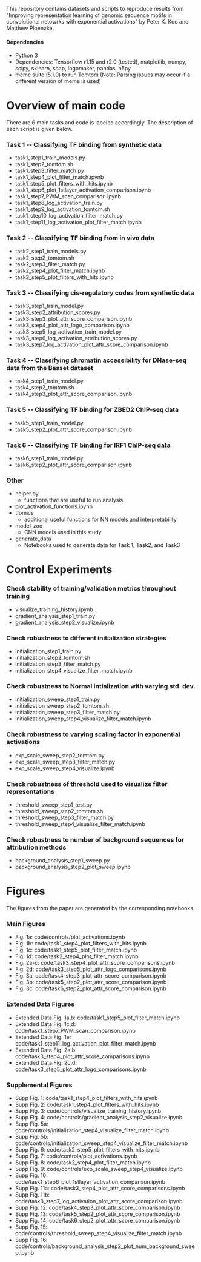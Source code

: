 This repository contains datasets and scripts to reproduce results from "Improving representation learning of genomic sequence motifs in convolutional netowrks with exponential activations" by Peter K. Koo and Matthew Ploenzke.


#### Dependencies
* Python 3
* Dependencies: Tensorflow r1.15 and r2.0 (tested), matplotlib, numpy, scipy, sklearn, shap, logomaker, pandas, h5py
* meme suite (5.1.0) to run Tomtom  (Note: Parsing issues may occur if a different version of meme is used)


# Overview of main code

There are 6 main tasks and code is labeled accordingly. The description of each script is given below.

### Task 1 -- Classifying TF binding from synthetic data
* task1_step1_train_models.py
* task1_step2_tomtom.sh
* task1_step3_filter_match.py
* task1_step4_plot_filter_match.ipynb
* task1_step5_plot_filters_with_hits.ipynb
* task1_step6_plot_1stlayer_activation_comparison.ipynb
* task1_step7_PWM_scan_comparison.ipynb
* task1_step8_log_activation_train.py
* task1_step9_log_activation_tomtom.sh
* task1_step10_log_activation_filter_match.py
* task1_step11_log_activation_plot_filter_match.ipynb

### Task 2 -- Classifying TF binding from in vivo data
* task2_step1_train_models.py
* task2_step2_tomtom.sh
* task2_step3_filter_match.py
* task2_step4_plot_filter_match.ipynb
* task2_step5_plot_filters_with_hits.ipynb

### Task 3 -- Classifying cis-regulatory codes from synthetic data
* task3_step1_train_model.py
* task3_step2_attribution_scores.py
* task3_step3_plot_attr_score_comparison.ipynb
* task3_step4_plot_attr_logo_comparison.ipynb
* task3_step5_log_activation_train_model.py
* task3_step6_log_activation_attribution_scores.py
* task3_step7_log_activation_plot_attr_score_comparison.ipynb

### Task 4 -- Classifying chromatin accessibility for DNase-seq data from the Basset dataset
* task4_step1_train_model.py
* task4_step2_tomtom.sh
* task4_step3_plot_attr_score_comparison.ipynb

### Task 5 -- Classifying TF binding for ZBED2 ChIP-seq data  
* task5_step1_train_model.py
* task5_step2_plot_attr_score_comparison.ipynb


### Task 6 -- Classifying TF binding for IRF1 ChIP-seq data 
* task6_step1_train_model.py
* task6_step2_plot_attr_score_comparison.ipynb


### Other
* helper.py
	* functions that are useful to run analysis
* plot_activation_functions.ipynb
* tfomics
	* additional useful functions for NN models and interpretability
* model_zoo
	* CNN models used in this study
* generate_data
	* Notebooks used to generate data for Task 1, Task2, and Task3


# Control Experiments

### Check stability of training/validation metrics throughout training
* visualize_training_history.ipynb
* gradient_analysis_step1_train.py
* gradient_analysis_step2_visualize.ipynb

### Check robustness to different initialization strategies
* initialization_step1_train.py
* initialization_step2_tomtom.sh
* initialization_step3_filter_match.py
* initialization_step4_visualize_filter_match.ipynb

### Check robustness to Normal intialization with varying std. dev.
* initialization_sweep_step1_train.py
* initialization_sweep_step2_tomtom.sh
* initialization_sweep_step3_filter_match.py
* initialization_sweep_step4_visualize_filter_match.ipynb

### Check robustness to varying scaling factor in exponential activations
* exp_scale_sweep_step2_tomtom.py
* exp_scale_sweep_step3_filter_match.py
* exp_scale_sweep_step4_visualize.ipynb

### Check robustness of threshold used to visualize filter representations
* threshold_sweep_step1_test.py
* threshold_sweep_step2_tomtom.sh
* threshold_sweep_step3_filter_match.py
* threshold_sweep_step4_visualize_filter_match.ipynb


### Check robustness to number of background sequences for attribution methods
* background_analysis_step1_sweep.py
* background_analysis_step2_plot_sweep.ipynb


# Figures
The figures from the paper are generated by the corresponding notebooks.

### Main Figures
- Fig. 1a: code/controls/plot_activations.ipynb
- Fig. 1b: code/task1_step4_plot_filters_with_hits.ipynb
- Fig. 1c: code/task1_step5_plot_filter_match.ipynb
- Fig. 1d: code/task2_step4_plot_filter_match.ipynb
- Fig. 2a-c: code/task3_step4_plot_attr_score_comparisons.ipynb
- Fig. 2d: code/task3_step5_plot_attr_logo_comparisons.ipynb
- Fig. 3a: code/task4_step3_plot_attr_score_comparison.ipynb
- Fig. 3b: code/task5_step2_plot_attr_score_comparison.ipynb
- Fig. 3c: code/task6_step2_plot_attr_score_comparison.ipynb

### Extended Data Figures
- Extended Data Fig. 1a,b: code/task1_step5_plot_filter_match.ipynb
- Extended Data Fig. 1c,d: code/task1_step7_PWM_scan_comparison.ipynb
- Extended Data Fig. 1e: code/task1_step11_log_activation_plot_filter_match.ipynb
- Extended Data Fig. 2a,b: code/task3_step4_plot_attr_score_comparisons.ipynb 
- Extended Data Fig. 2c,d: code/task3_step5_plot_attr_logo_comparisons.ipynb

### Supplemental Figures
- Supp Fig. 1: code/task1_step4_plot_filters_with_hits.ipynb
- Supp Fig. 2: code/task1_step4_plot_filters_with_hits.ipynb
- Supp Fig. 3: code/controls/visualize_training_history.ipynb
- Supp Fig. 4: code/controls/gradient_analysis_step2_visualize.ipynb
- Supp Fig. 5a: code/controls/initialization_step4_visualize_filter_match.ipynb
- Supp Fig. 5b: code/controls/initialization_sweep_step4_visualize_filter_match.ipynb
- Supp Fig. 6: code/task2_step5_plot_filters_with_hits.ipynb
- Supp Fig. 7: code/controls/plot_activations.ipynb
- Supp Fig. 8: code/task2_step4_plot_filter_match.ipynb
- Supp Fig. 9: code/controls/exp_scale_sweep_step4_visualize.ipynb
- Supp Fig. 10: code/task1_step6_plot_1stlayer_activation_comparison.ipynb
- Supp Fig. 11a: code/task3_step4_plot_attr_score_comparisons.ipynb
- Supp Fig. 11b: code/task3_step7_log_activation_plot_attr_score_comparison.ipynb
- Supp Fig. 12: code/task4_step3_plot_attr_score_comparison.ipynb
- Supp Fig. 13: code/task5_step2_plot_attr_score_comparison.ipynb
- Supp Fig. 14: code/task6_step2_plot_attr_score_comparison.ipynb
- Supp Fig. 15: code/controls/threshold_sweep_step4_visualize_filter_match.ipynb
- Supp Fig. 16: code/controls/background_analysis_step2_plot_num_background_sweep.ipynb




